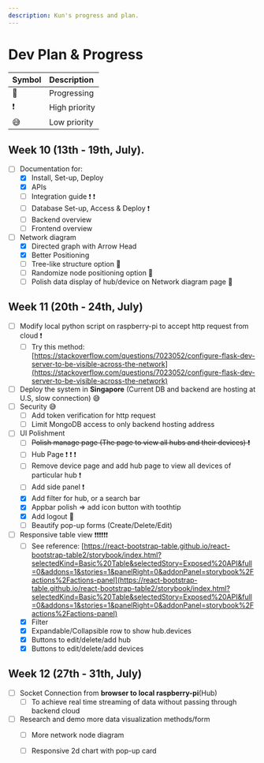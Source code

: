 ```yaml
---
description: Kun's progress and plan.
---
```


# Dev Plan & Progress



| Symbol | Description |
| :--- | :--- |
| 🍳  | Progressing |
| ❗  | High priority |
| 😅 | Low priority |

## Week 10 \(13th - 19th, July\).

* [ ] Documentation for:
  * [x] Install, Set-up, Deploy
  * [x] APIs 
  * [ ] Integration guide ❗ ❗
  * [ ] Database Set-up, Access & Deploy ❗
  * [ ] Backend overview
  * [ ] Frontend overview
* [ ] Network diagram 
  * [x] Directed graph with Arrow Head
  * [x] Better Positioning 
  * [ ] Tree-like structure option 🍳
  * [ ] Randomize node positioning option 🍳
  * [ ] Polish data display of hub/device on Network diagram page 🍳

## Week 11 \(20th - 24th, July\)

* [ ] Modify local python script on raspberry-pi to accept http request from cloud ❗
  * [ ] Try this method: [https://stackoverflow.com/questions/7023052/configure-flask-dev-server-to-be-visible-across-the-network](https://stackoverflow.com/questions/7023052/configure-flask-dev-server-to-be-visible-across-the-network)
* [ ] Deploy the system in **Singapore** \(Current DB and backend are hosting at U.S, slow connection\) 😅
* [ ] Security 😅
  * [ ] Add token verification for http request
  * [ ] Limit MongoDB access to only backend hosting address
* [ ] UI Polishment
  * [ ] ~~Polish manage page \(The page to view all hubs and their devices\) ❗~~
  * [ ] Hub Page  ❗ ❗ ❗ 
  * [ ] Remove device page and add hub page to view all devices of particular hub ❗
  * [ ] Add side panel ❗
  * [x] Add filter for hub, or a search bar
  * [x] Appbar polish =&gt; add icon button with toothtip
  * [x] Add logout 🍳
  * [ ] Beautify pop-up forms  \(Create/Delete/Edit\)
* [ ] Responsive table view ❗❗❗❗❗❗ 
  * [ ] See reference: [https://react-bootstrap-table.github.io/react-bootstrap-table2/storybook/index.html?selectedKind=Basic%20Table&selectedStory=Exposed%20API&full=0&addons=1&stories=1&panelRight=0&addonPanel=storybook%2Factions%2Factions-panel](https://react-bootstrap-table.github.io/react-bootstrap-table2/storybook/index.html?selectedKind=Basic%20Table&selectedStory=Exposed%20API&full=0&addons=1&stories=1&panelRight=0&addonPanel=storybook%2Factions%2Factions-panel)
  * [x] Filter
  * [x] Expandable/Collapsible row to show hub.devices  
  * [x] Buttons to edit/delete/add hub
  * [x] Buttons to edit/delete/add devices

## Week 12 \(27th - 31th, July\)

* [ ] Socket Connection from **browser to local raspberry-pi**\(Hub\)
  * [ ] To achieve real time streaming of data without passing through backend cloud
* [ ] Research and demo more data visualization methods/form
  * [ ] More network node diagram
  * [ ] Responsive 2d chart with pop-up card





